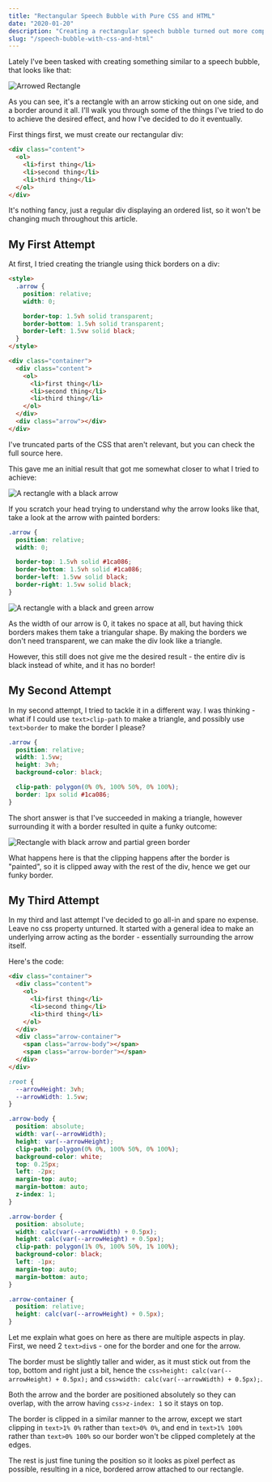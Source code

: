```yaml
---
title: "Rectangular Speech Bubble with Pure CSS and HTML"
date: "2020-01-20"
description: "Creating a rectangular speech bubble turned out more complicated that I thought. Who knew?"
slug: "/speech-bubble-with-css-and-html"
---
```


Lately I've been tasked with creating something similar to a speech bubble, that looks like that:

![Arrowed Rectangle](final-result/arrowed-rect.png)

As you can see, it's a rectangle with an arrow sticking out on one side, and a border around it all. I'll walk you through some of the things I've tried to do to achieve the desired effect, and how I've decided to do it eventually.

First things first, we must create our rectangular div:

```html
<div class="content">
  <ol>
    <li>first thing</li>
    <li>second thing</li>
    <li>third thing</li>
  </ol>
</div>
```

It's nothing fancy, just a regular div displaying an ordered list, so it won't be changing much throughout this article.

## My First Attempt

At first, I tried creating the triangle using thick borders on a div:

```html
<style>
  .arrow {
    position: relative;
    width: 0;

    border-top: 1.5vh solid transparent;
    border-bottom: 1.5vh solid transparent;
    border-left: 1.5vw solid black;
  }
</style>

<div class="container">
  <div class="content">
    <ol>
      <li>first thing</li>
      <li>second thing</li>
      <li>third thing</li>
    </ol>
  </div>
  <div class="arrow"></div>
</div>
```

I've truncated parts of the CSS that aren't relevant, but you can check the full source here.

<!-- TODO -->

This gave me an initial result that got me somewhat closer to what I tried to achieve:

![A rectangle with a black arrow](1st/arrowed-rect.png)

If you scratch your head trying to understand why the arrow looks like that, take a look at the arrow with painted borders:

```css
.arrow {
  position: relative;
  width: 0;

  border-top: 1.5vh solid #1ca086;
  border-bottom: 1.5vh solid #1ca086;
  border-left: 1.5vw solid black;
  border-right: 1.5vw solid black;
}
```

![A rectangle with a black and green arrow](1st/arrowed-rect-painted-borders.png)

As the width of our arrow is 0, it takes no space at all, but having thick borders makes them take a triangular shape. By making the borders we don't need transparent, we can make the div look like a triangle.

However, this still does not give me the desired result - the entire div is black instead of white, and it has no border!

## My Second Attempt

In my second attempt, I tried to tackle it in a different way. I was thinking - what if I could use `text>clip-path` to make a triangle, and possibly use `text>border` to make the border I please?

```css
.arrow {
  position: relative;
  width: 1.5vw;
  height: 3vh;
  background-color: black;

  clip-path: polygon(0% 0%, 100% 50%, 0% 100%);
  border: 1px solid #1ca086;
}
```

The short answer is that I've succeeded in making a triangle, however surrounding it with a border resulted in quite a funky outcome:

![Rectangle with black arrow and partial green border](2nd/arrowed-rect.png)

What happens here is that the clipping happens after the border is "painted", so it is clipped away with the rest of the div, hence we get our funky border.

## My Third Attempt

In my third and last attempt I've decided to go all-in and spare no expense. Leave no css property unturned. It started with a general idea to make an underlying arrow acting as the border - essentially surrounding the arrow itself.

Here's the code:

```html
<div class="container">
  <div class="content">
    <ol>
      <li>first thing</li>
      <li>second thing</li>
      <li>third thing</li>
    </ol>
  </div>
  <div class="arrow-container">
    <span class="arrow-body"></span>
    <span class="arrow-border"></span>
  </div>
</div>
```

```css
:root {
  --arrowHeight: 3vh;
  --arrowWidth: 1.5vw;
}

.arrow-body {
  position: absolute;
  width: var(--arrowWidth);
  height: var(--arrowHeight);
  clip-path: polygon(0% 0%, 100% 50%, 0% 100%);
  background-color: white;
  top: 0.25px;
  left: -2px;
  margin-top: auto;
  margin-bottom: auto;
  z-index: 1;
}

.arrow-border {
  position: absolute;
  width: calc(var(--arrowWidth) + 0.5px);
  height: calc(var(--arrowHeight) + 0.5px);
  clip-path: polygon(1% 0%, 100% 50%, 1% 100%);
  background-color: black;
  left: -1px;
  margin-top: auto;
  margin-bottom: auto;
}

.arrow-container {
  position: relative;
  height: calc(var(--arrowHeight) + 0.5px);
}
```

Let me explain what goes on here as there are multiple aspects in play. First, we need 2 `text>div`s - one for the border and one for the arrow.

The border must be slightly taller and wider, as it must stick out from the top, bottom and right just a bit, hence the `css>height: calc(var(--arrowHeight) + 0.5px);` and `css>width: calc(var(--arrowWidth) + 0.5px);`.

Both the arrow and the border are positioned absolutely so they can overlap, with the arrow having `css>z-index: 1` so it stays on top.

The border is clipped in a similar manner to the arrow, except we start clipping in `text>1% 0%` rather than `text>0% 0%`, and end in `text>1% 100%` rather than `text>0% 100%` so our border won't be clipped completely at the edges.

The rest is just fine tuning the position so it looks as pixel perfect as possible, resulting in a nice, bordered arrow attached to our rectangle.
